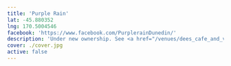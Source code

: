 ```yaml
---
title: 'Purple Rain'
lat: -45.880352
lng: 170.5004546
facebook: 'https://www.facebook.com/PurplerainDunedin/'
description: 'Under new ownership. See <a href="/venues/dees_cafe_and_venue">Dee''s Place</a>.'
cover: ./cover.jpg
active: false
---
```

